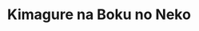 --- 
title: "Kimagure na Boku no Neko"
publishdate: "2019-5-18T16:48:46+02:00"
src: "https://365manga.net/manga/kimagure-na-boku-no-neko"
image: "https://data.365manga.net/images/thumbnails/19291-kimagure-na-boku-no-neko.jpg"
description: "A really short story about the hardship of having a total egoist as a lover."
---